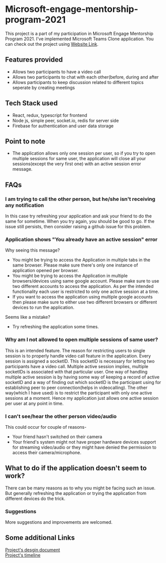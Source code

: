 # Microsoft-engage-mentorship-program-2021
This project is a part of my participation in Microsoft Engage Mentorship Program 2021. I've implemented Microsoft Teams Clone application. 
You can check out the project using [Website Link](https://palak001-microsoft-engage-2021.netlify.app/).

## Features provided
* Allows two participants to have a video call
* Allows two participants to chat with each other(before, during and after 
* Allows participants to keep discussion related to different topics seperate by creating meetings

## Tech Stack used
* React, redux, typescript for frontend
* Node js, simple peer, socket.io, redis for server side 
* Firebase for authentication and user data storage

## Point to note 
* The application allows only one session per user, so if you try to open multiple sessions for same user, the application will close all your sessions(except the very first one) with an active session error message. 

## FAQs
### I am trying to call the other person, but he/she isn't receiving any notification
In this case try refreshing your application and ask your friend to do the same for sometime. When you try again, you should be good to go. If the issue still persists, then consider raising a github issue for this problem.

### Application shows "You already have an active session" error
Why seeing this message?
* You might be trying to access the Application in multiple tabs in the same browser. Please make sure there's only one instance of application opened per browser.
* You might be trying to access the Application in multiple browsers/devices using same google account. Please make sure to use two different accounts to access the application. As per the intended functionality each user is restricted to only one active session at a time.
* If you want to access the application using multiple google accounts then please make sure to either use two different browsers or different devices to run the application.

Seems like a mistake?
* Try refreshing the application some times.

### Why am I not allowed to open multiple sessions of same user?
This is an intended feature. The reason for restricting users to single session is to properly handle video call feature in the application. Every session is assigned a socketID. This socketID is necessary for letting two participants have a video call. Multiple active session implies, multiple socketIDs is associated with that particular user. One way of handling multiple active session is by having some way of keeping a record of active socketID and a way of finding out which socketID is the participant using for establishing peer to peer connection(helps in videocalling). The other way(which I have used) is to restrict the participant with only one active sessions at a moment. Hence my application just allows one active session per user at any point in time.

### I can't see/hear the other person video/audio
This could occur for couple of reasons-
* Your friend hasn't switched on their camera
* Your friend's system might not have proper hardware devices support for streaming video/audio or they might have denied the permission to access their camera/microphone.


## What to do if the application doesn't seem to work?
There can be many reasons as to why you might be facing such an issue. But generally refreshing the application or trying the application from different devices do the trick. 

### Suggestions
More suggestions and improvements are welcomed.

## Some additional Links
[Project's desgin document](https://drive.google.com/file/d/1IR-qX6sdtYAYsD-lwCIn_yiRKwc1Jk3g/view?usp=sharing)\
[Project's timeline](https://docs.google.com/document/d/1UD0M6VAbLMRsoqhzxQocGrSoSdE3kd5aO_xPRrwa6eE/edit?usp=sharing)




